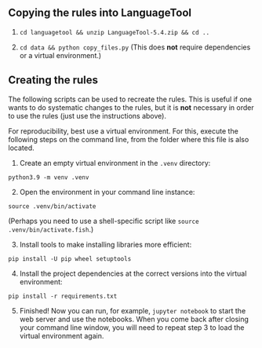 ## Copying the rules into LanguageTool

1. `cd languagetool && unzip LanguageTool-5.4.zip && cd ..`

2. `cd data && python copy_files.py` (This does __not__ require dependencies or a virtual environment.)

## Creating the rules

The following scripts can be used to recreate the rules. This is useful if one wants to do systematic changes to the rules, but it is __not__ necessary in order to use the rules (just use the instructions above). 

For reproducibility, best use a virtual environment. For this, execute the following steps on the command line, from the folder where this file is also located.

1. Create an empty virtual environment in the `.venv` directory:

```
python3.9 -m venv .venv
```

2. Open the environment in your command line instance:

```
source .venv/bin/activate
```

(Perhaps you need to use a shell-specific script like `source .venv/bin/activate.fish`.)

3. Install tools to make installing libraries more efficient:

```
pip install -U pip wheel setuptools
```

4. Install the project dependencies at the correct versions into the virtual environment:

```
pip install -r requirements.txt
```

5. Finished! Now you can run, for example, `jupyter notebook` to start the web server and use the notebooks. When you come back after closing your command line window, you will need to repeat step 3 to load the virtual environment again.